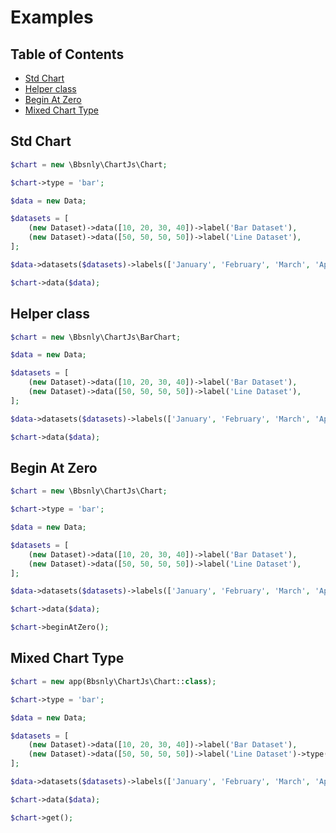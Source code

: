 # Examples

## Table of Contents

- [Std Chart](#std-chart)
- [Helper class](#helper-class)
- [Begin At Zero](#begin-at-zero)
- [Mixed Chart Type](#mixed-chart-type)

## Std Chart

```php
$chart = new \Bbsnly\ChartJs\Chart;

$chart->type = 'bar';

$data = new Data;

$datasets = [
    (new Dataset)->data([10, 20, 30, 40])->label('Bar Dataset'),
    (new Dataset)->data([50, 50, 50, 50])->label('Line Dataset'),
];

$data->datasets($datasets)->labels(['January', 'February', 'March', 'April']);

$chart->data($data);
```

## Helper class

```php
$chart = new \Bbsnly\ChartJs\BarChart;

$data = new Data;

$datasets = [
    (new Dataset)->data([10, 20, 30, 40])->label('Bar Dataset'),
    (new Dataset)->data([50, 50, 50, 50])->label('Line Dataset'),
];

$data->datasets($datasets)->labels(['January', 'February', 'March', 'April']);

$chart->data($data);
```

## Begin At Zero

```php
$chart = new \Bbsnly\ChartJs\Chart;

$chart->type = 'bar';

$data = new Data;

$datasets = [
    (new Dataset)->data([10, 20, 30, 40])->label('Bar Dataset'),
    (new Dataset)->data([50, 50, 50, 50])->label('Line Dataset'),
];

$data->datasets($datasets)->labels(['January', 'February', 'March', 'April']);

$chart->data($data);

$chart->beginAtZero();
```

## Mixed Chart Type

```php
$chart = new app(Bbsnly\ChartJs\Chart::class);

$chart->type = 'bar';

$data = new Data;

$datasets = [
    (new Dataset)->data([10, 20, 30, 40])->label('Bar Dataset'),
    (new Dataset)->data([50, 50, 50, 50])->label('Line Dataset')->type('line'),
];

$data->datasets($datasets)->labels(['January', 'February', 'March', 'April']);

$chart->data($data);

$chart->get();
```
